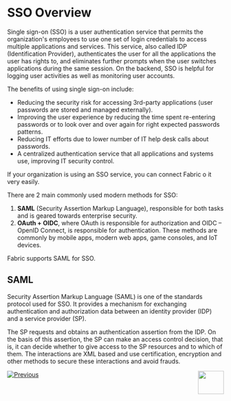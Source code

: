 # SSO Overview

Single sign-on (SSO) is a user authentication service that permits the organization's employees to use one set of login credentials to access multiple applications and services. This service, also called IDP (Identification Provider), authenticates the user for all the applications the user has rights to, and eliminates further prompts when the user switches applications during the same session. On the backend, SSO is helpful for logging user activities as well as monitoring user accounts.

The benefits of using single sign-on include: 

- Reducing the security risk for accessing 3rd-party applications (user passwords are stored and managed externally).
- Improving the user experience by reducing the time spent re-entering passwords or to look over and over again for right expected passwords patterns. 
- Reducing IT efforts due to lower number of IT help desk calls about passwords. 
- A centralized authentication service that all applications and systems use, improving IT security control. 

If your organization is using an SSO service, you can connect Fabric o it very easily.



There are 2 main commonly used modern methods for SSO:

1. **SAML** (Security Assertion Markup Language), responsible for both tasks and is geared towards enterprise security.
2. **OAuth + OIDC**, where OAuth is responsible for authorization and OIDC – OpenID Connect, is responsible for authentication. These methods are commonly by mobile apps, modern web apps, game consoles, and IoT devices.

Fabric supports SAML for SSO.



## SAML

Security Assertion Markup Language (SAML) is one of the standards protocol used for SSO. It provides a mechanism for exchanging authentication and authorization data between an identity provider (IDP) and a service provider (SP). 

The SP requests and obtains an authentication assertion from the IDP. On the basis of this assertion, the SP can make an access control decision, that is, it can decide whether to give access to the SP resources and to which of them. The interactions are XML based and use certification, encryption and other methods to secure these interactions and avoid frauds.



[![Previous](/articles/images/Previous.png)](/articles/26_fabric_security/07_user_IAM_overview.md)[<img align="right" width="60" height="54" src="/articles/images/Next.png">](/articles/26_fabric_security/09_user_IAM_SAML_fundamentals_and_terms.md)

